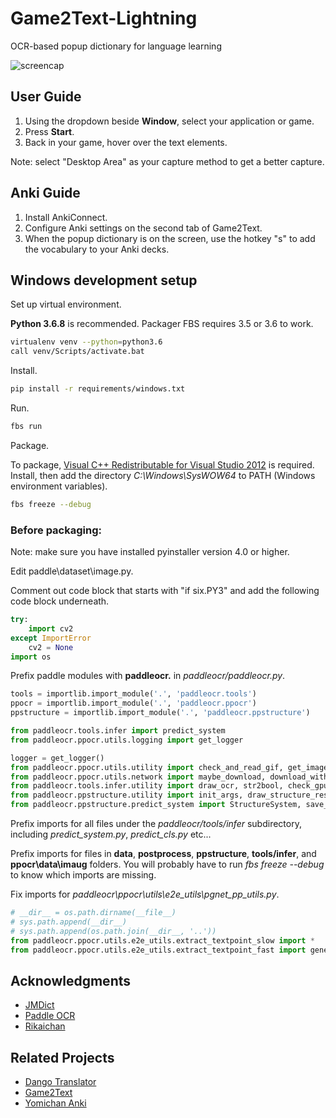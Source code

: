 # Game2Text-Lightning
OCR-based popup dictionary for language learning

![screencap](https://user-images.githubusercontent.com/13146030/177033791-eb5eba1b-e7cd-44ba-aa06-6836a3b71e75.jpg)

## User Guide
1. Using the dropdown beside **Window**, select your application or game.
2. Press **Start**. 
3. Back in your game, hover over the text elements.

Note: select "Desktop Area" as your capture method to get a better capture.

## Anki Guide
1. Install AnkiConnect.
2. Configure Anki settings on the second tab of Game2Text.
3. When the popup dictionary is on the screen, use the hotkey "s" to add the vocabulary to your Anki decks.

## Windows development setup

Set up virtual environment. 

**Python 3.6.8** is recommended. Packager FBS requires 3.5 or 3.6 to work.

```bash
virtualenv venv --python=python3.6
call venv/Scripts/activate.bat
```

Install.

```bash
pip install -r requirements/windows.txt
```

Run.

```bash
fbs run
```

Package.

To package, [Visual C++ Redistributable for Visual Studio 2012](https://www.microsoft.com/en-us/download/details.aspx?id=30679) is required. Install, then add the directory *C:\Windows\SysWOW64* to PATH (Windows environment variables).

```bash
fbs freeze --debug
```

### Before packaging:

Note: make sure you have installed pyinstaller version 4.0 or higher.

Edit paddle\dataset\image.py.

Comment out code block that starts with "if six.PY3" and add the following code block underneath.

```python
try:
    import cv2
except ImportError
    cv2 = None
import os
```

Prefix paddle modules with **paddleocr.** in *paddleocr/paddleocr.py*.

```python
tools = importlib.import_module('.', 'paddleocr.tools')
ppocr = importlib.import_module('.', 'paddleocr.ppocr')
ppstructure = importlib.import_module('.', 'paddleocr.ppstructure')

from paddleocr.tools.infer import predict_system
from paddleocr.ppocr.utils.logging import get_logger

logger = get_logger()
from paddleocr.ppocr.utils.utility import check_and_read_gif, get_image_file_list
from paddleocr.ppocr.utils.network import maybe_download, download_with_progressbar, is_link, confirm_model_dir_url
from paddleocr.tools.infer.utility import draw_ocr, str2bool, check_gpu
from paddleocr.ppstructure.utility import init_args, draw_structure_result
from paddleocr.ppstructure.predict_system import StructureSystem, save_structure_res
```

Prefix imports for all files under the *paddleocr/tools/infer* subdirectory, including *predict_system.py*, *predict_cls.py* etc...

Prefix imports for files in **data**, **postprocess**, **ppstructure**, **tools/infer**, and **ppocr\data\imaug** folders. You will probably have to run *fbs freeze --debug* to know which imports are missing.

Fix imports for *paddleocr\ppocr\utils\e2e_utils\pgnet_pp_utils.py*.

```python
# __dir__ = os.path.dirname(__file__)
# sys.path.append(__dir__)
# sys.path.append(os.path.join(__dir__, '..'))
from paddleocr.ppocr.utils.e2e_utils.extract_textpoint_slow import *
from paddleocr.ppocr.utils.e2e_utils.extract_textpoint_fast import generate_pivot_list_fast, restore_poly
```

## Acknowledgments
- [JMDict](http://www.edrdg.org/jmdict/j_jmdict.html)
- [Paddle OCR](https://github.com/PaddlePaddle/PaddleOCR)
- [Rikaichan](https://www.polarcloud.com/getrcx/)

## Related Projects
- [Dango Translator](https://github.com/PantsuDango/Dango-Translator)
- [Game2Text](https://github.com/mathewthe2/Game2Text)
- [Yomichan Anki](https://github.com/FooSoft/yomichan-anki)
